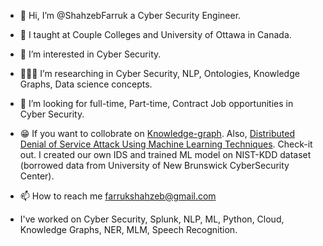 - 👋 Hi, I’m @ShahzebFarruk a Cyber Security Engineer.
- 📖 I taught at Couple Colleges and University of Ottawa in Canada.
- 👀 I’m interested in Cyber Security. 
- 🌱👨‍🔬 I’m researching in Cyber Security, NLP, Ontologies, Knowledge Graphs, Data science concepts.
- 💞️ I’m looking for full-time, Part-time, Contract Job opportunities in Cyber Security.
- 😁 If you want to collobrate on [Knowledge-graph](https://github.com/ShahzebFarruk/Knowledge-graph). Also, [Distributed Denial of Service Attack Using Machine Learning Techniques](https://github.com/ShahzebFarruk/DDoS-Attack-Detection-Using-ML-Algorithms). Check-it out. I created our own IDS and trained ML model on NIST-KDD dataset (borrowed data from University of New Brunswick CyberSecurity Center).

- 📫 How to reach me farrukshahzeb@gmail.com
- I've worked on Cyber Security, Splunk, NLP, ML, Python, Cloud, Knowledge Graphs, NER, MLM, Speech Recognition. 

<!---
ShahzebFarruk/ShahzebFarruk is a ✨ special ✨ repository because its `README.md` (this file) appears on your GitHub profile.
You can click the Preview link to take a look at your changes.
--->
